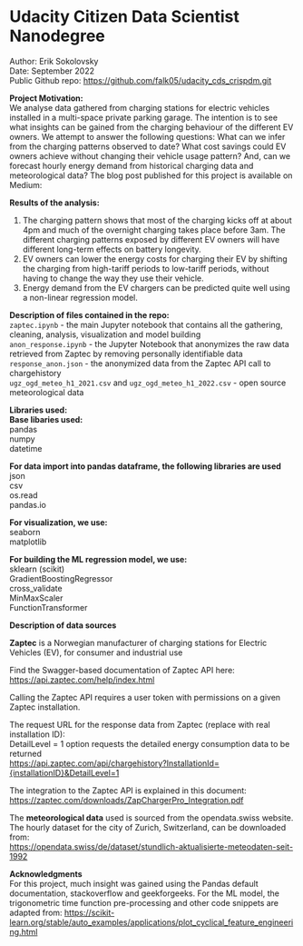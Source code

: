 # Udacity Citizen Data Scientist Nanodegree #

Author: Erik Sokolovsky <br>
Date: September 2022 <br>
Public Github repo: https://github.com/falk05/udacity_cds_crispdm.git <br>

**Project Motivation:** <br>
We analyse data gathered from charging stations for electric vehicles installed in a multi-space private parking garage. The intention is to see what insights can be gained from the charging behaviour of the different EV owners.  We attempt to answer the following questions: What can we infer from the charging patterns observed to date? What cost savings could EV owners achieve without changing their vehicle usage pattern? And, can we forecast hourly energy demand from historical charging data and meteorological data?  The blog post published for this project is available on Medium:  

**Results of the analysis:** <br>
1. The charging pattern shows that most of the charging kicks off at about 4pm and much of the overnight charging takes place before 3am.  The different charging patterns exposed by different EV owners will have different long-term effects on battery longevity.
2. EV owners can lower the energy costs for charging their EV by shifting the charging from high-tariff periods to low-tariff periods, without having to change the way they use their vehicle.
3. Energy demand from the EV chargers can be predicted quite well using a non-linear regression model.

**Description of files contained in the repo:** <br>
`zaptec.ipynb` - the main Jupyter notebook that contains all the gathering, cleaning, analysis, visualization and model building <br>
`anon_response.ipynb` - the Jupyter Notebook that anonymizes the raw data retrieved from Zaptec by removing 
personally identifiable data <br>
`response_anon.json` - the anonymized data from the Zaptec API call to chargehistory  <br>
`ugz_ogd_meteo_h1_2021.csv` and `ugz_ogd_meteo_h1_2022.csv` - open source meteorological data <br>


**Libraries used:** <br>
**Base libaries used:** <br>
pandas <br>
numpy <br>
datetime <br>

**For data import into pandas dataframe, the following libraries are used** <br>
json <br>
csv <br>
os.read <br>
pandas.io <br>

**For visualization, we use:** <br>
seaborn <br>
matplotlib <br>

**For building the ML regression model, we use:** <br>
sklearn (scikit) <br>
GradientBoostingRegressor <br>
cross_validate <br>
MinMaxScaler <br>
FunctionTransformer <br>

**Description of data sources** <br>

**Zaptec** is a Norwegian manufacturer of charging stations for Electric Vehicles (EV), for consumer and industrial use <br>

Find the Swagger-based documentation of Zaptec API here:  https://api.zaptec.com/help/index.html <br>

Calling the Zaptec API requires a user token with permissions on a given Zaptec installation. <br>

The request URL for the response data from Zaptec (replace with real installation ID): <br>
DetailLevel = 1 option requests the detailed energy consumption data to be returned <br>
https://api.zaptec.com/api/chargehistory?InstallationId={installationID}&DetailLevel=1 <br>

The integration to the Zaptec API is explained in this document: <br>
https://zaptec.com/downloads/ZapChargerPro_Integration.pdf <br>


The **meteorological data** used is sourced from the opendata.swiss website. <br>
The hourly dataset for the city of Zurich, Switzerland, can be downloaded from:  <br>
https://opendata.swiss/de/dataset/stundlich-aktualisierte-meteodaten-seit-1992 <br>


**Acknowledgments** <br>
For this project, much insight was gained using the Pandas default documentation, stackoverflow and geekforgeeks.
For the ML model, the trigonometric time function pre-processing and other code snippets are adapted from:
https://scikit-learn.org/stable/auto_examples/applications/plot_cyclical_feature_engineering.html

